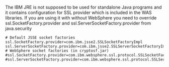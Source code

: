 The IBM JRE is not supposed to be used for standalone Java programs and it
contains configuration for SSL provider which is included in the WAS
libraries. If you are using it with without WebSphere you need to override
ssl.SocketFactory.provider and ssl.ServerSocketFactory.provider from java.security

```
# Default JSSE socket factories
ssl.SocketFactory.provider=com.ibm.jsse2.SSLSocketFactoryImpl
ssl.ServerSocketFactory.provider=com.ibm.jsse2.SSLServerSocketFactoryImpl
# WebSphere socket factories (in cryptosf.jar)
#ssl.SocketFactory.provider=com.ibm.websphere.ssl.protocol.SSLSocketFactory
#ssl.ServerSocketFactory.provider=com.ibm.websphere.ssl.protocol.SSLServerSocketFactory
```